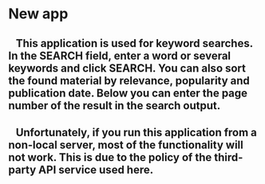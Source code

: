 # New app

## &nbsp;&nbsp; This application is used for keyword searches. In the SEARCH field, enter a word or several keywords and click SEARCH. You can also sort the found material by relevance, popularity and publication date. Below you can enter the page number of the result in the search output. 
## &nbsp;&nbsp; **Unfortunately, if you run this application from a non-local server, most of the functionality will not work. This is due to the policy of the third-party API service used here.**
